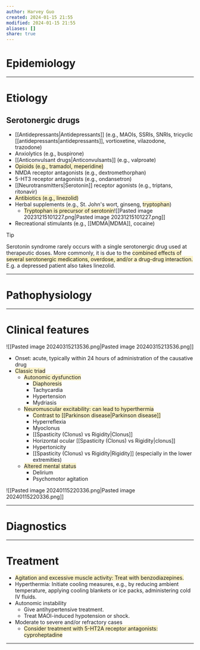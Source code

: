 ```yaml
---
author: Harvey Guo
created: 2024-01-15 21:55
modified: 2024-01-15 21:55
aliases: []
share: true
---
```

# Epidemiology


---
# Etiology
## Serotonergic drugs
- [[Antidepressants|Antidepressants]] (e.g., MAOIs, SSRIs, SNRIs, tricyclic [[antidepressants|antidepressants]], vortioxetine, vilazodone, trazodone)
- Anxiolytics (e.g., buspirone)
- [[Anticonvulsant drugs|Anticonvulsants]] (e.g., valproate)
- <span style="background:rgba(240, 200, 0, 0.2)">Opioids (e.g., tramadol, meperidine)</span>
- NMDA receptor antagonists (e.g., dextromethorphan)
- 5-HT3 receptor antagonists (e.g., ondansetron)
- [[Neurotransmitters|Serotonin]] receptor agonists (e.g., triptans, ritonavir)
- <span style="background:rgba(240, 200, 0, 0.2)">Antibiotics (e.g., linezolid)</span>
- Herbal supplements (e.g., St. John's wort, ginseng, <span style="background:rgba(240, 200, 0, 0.2)">tryptophan</span>)
	- <span style="background:rgba(240, 200, 0, 0.2)">Tryptophan is precursor of serotonin</span>![[Pasted image 20231215101227.png|Pasted image 20231215101227.png]]
- Recreational stimulants (e.g., [[MDMA|MDMA]], cocaine)

>[!tip] 
>Serotonin syndrome rarely occurs with a single serotonergic drug used at therapeutic doses.  More commonly, it is due to the <span style="background:rgba(240, 200, 0, 0.2)">combined effects of several serotonergic medications, overdose, and/or a drug-drug interaction.</span> E.g. a depressed patient also takes linezolid.

---
# Pathophysiology


---
# Clinical features
![[Pasted image 20240315213536.png|Pasted image 20240315213536.png]]
- Onset: acute, typically within 24 hours of administration of the causative drug
- <span style="background:rgba(240, 200, 0, 0.2)">Classic triad</span>
	- <span style="background:rgba(240, 200, 0, 0.2)">Autonomic dysfunction</span>
		- <span style="background:rgba(240, 200, 0, 0.2)">Diaphoresis</span>
		- Tachycardia
		- Hypertension
		- Mydriasis
	- <span style="background:rgba(240, 200, 0, 0.2)">Neuromuscular excitability: can lead to hyperthermia</span>
		- <span style="background:rgba(240, 200, 0, 0.2)">Contrast to [[Parkinson disease|Parkinson disease]]</span>
		- Hyperreflexia
		- Myoclonus
		- [[Spasticity (Clonus) vs Rigidity|Clonus]]
		- Horizontal ocular [[Spasticity (Clonus) vs Rigidity|clonus]]
		- Hypertonicity
		- [[Spasticity (Clonus) vs Rigidity|Rigidity]] (especially in the lower extremities)
	- <span style="background:rgba(240, 200, 0, 0.2)">Altered mental status</span>
		- Delirium
		- Psychomotor agitation

![[Pasted image 20240115220336.png|Pasted image 20240115220336.png]]

---
# Diagnostics


---
# Treatment
- <span style="background:rgba(240, 200, 0, 0.2)">Agitation and excessive muscle activity: Treat with benzodiazepines.</span>
- Hyperthermia: Initiate cooling measures, e.g., by reducing ambient temperature, applying cooling blankets or ice packs, administering cold IV fluids. 
- Autonomic instability
	- Give antihypertensive treatment.
	- Treat MAOI-induced hypotension or shock.
- Moderate to severe and/or refractory cases
	- <span style="background:rgba(240, 200, 0, 0.2)">Consider treatment with 5-HT2A receptor antagonists: cyproheptadine</span>

---

